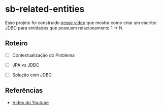 # sb-related-entities

Esse projeto foi construído [nesse vídeo](https://youtu.be/3WVaWClvIQE) que mostra como criar um escritor JDBC para entidades que possuem relacionamento 1 -> N. 

## Roteiro

- [ ] Contextualização do Problema
- [ ] JPA vs JDBC
- [ ] Solução com JDBC


## Referências
- [Vídeo do Youtube](https://youtu.be/3WVaWClvIQE)
